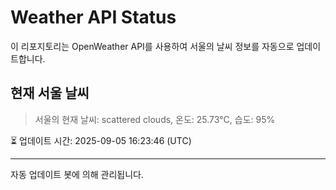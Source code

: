 
# Weather API Status

이 리포지토리는 OpenWeather API를 사용하여 서울의 날씨 정보를 자동으로 업데이트합니다.

## 현재 서울 날씨
> 서울의 현재 날씨: scattered clouds, 온도: 25.73°C, 습도: 95%

⏳ 업데이트 시간: 2025-09-05 16:23:46 (UTC)

---
자동 업데이트 봇에 의해 관리됩니다.
